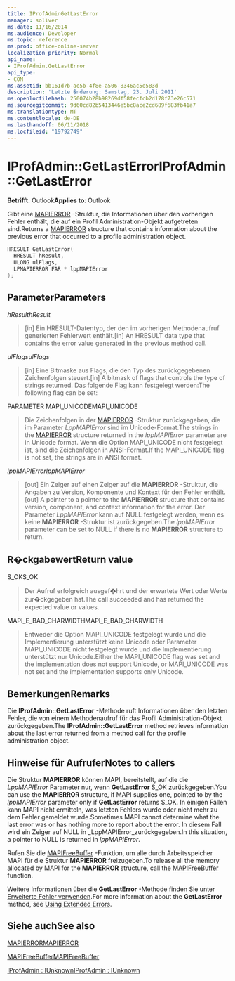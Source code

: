 ```yaml
---
title: IProfAdminGetLastError
manager: soliver
ms.date: 11/16/2014
ms.audience: Developer
ms.topic: reference
ms.prod: office-online-server
localization_priority: Normal
api_name:
- IProfAdmin.GetLastError
api_type:
- COM
ms.assetid: bb161d7b-ae5b-4f8e-a506-8346ac5e583d
description: 'Letzte �nderung: Samstag, 23. Juli 2011'
ms.openlocfilehash: 250074b28b98269df58fecfcb2d178f73e26c571
ms.sourcegitcommit: 9d60cd82b5413446e5bc8ace2cd689f683fb41a7
ms.translationtype: MT
ms.contentlocale: de-DE
ms.lasthandoff: 06/11/2018
ms.locfileid: "19792749"
---
```

# <a name="iprofadmingetlasterror"></a><span data-ttu-id="b08d8-103">IProfAdmin::GetLastError</span><span class="sxs-lookup"><span data-stu-id="b08d8-103">IProfAdmin::GetLastError</span></span>

  
  
<span data-ttu-id="b08d8-104">**Betrifft**: Outlook</span><span class="sxs-lookup"><span data-stu-id="b08d8-104">**Applies to**: Outlook</span></span> 
  
<span data-ttu-id="b08d8-105">Gibt eine [MAPIERROR](mapierror.md) -Struktur, die Informationen über den vorherigen Fehler enthält, die auf ein Profil Administration-Objekt aufgetreten sind.</span><span class="sxs-lookup"><span data-stu-id="b08d8-105">Returns a [MAPIERROR](mapierror.md) structure that contains information about the previous error that occurred to a profile administration object.</span></span> 
  
```cpp
HRESULT GetLastError(
  HRESULT hResult,
  ULONG ulFlags,
  LPMAPIERROR FAR * lppMAPIError
);
```

## <a name="parameters"></a><span data-ttu-id="b08d8-106">Parameter</span><span class="sxs-lookup"><span data-stu-id="b08d8-106">Parameters</span></span>

 <span data-ttu-id="b08d8-107">_hResult_</span><span class="sxs-lookup"><span data-stu-id="b08d8-107">_hResult_</span></span>
  
> <span data-ttu-id="b08d8-108">[in] Ein HRESULT-Datentyp, der den im vorherigen Methodenaufruf generierten Fehlerwert enthält.</span><span class="sxs-lookup"><span data-stu-id="b08d8-108">[in] An HRESULT data type that contains the error value generated in the previous method call.</span></span>
    
 <span data-ttu-id="b08d8-109">_ulFlags_</span><span class="sxs-lookup"><span data-stu-id="b08d8-109">_ulFlags_</span></span>
  
> <span data-ttu-id="b08d8-110">[in] Eine Bitmaske aus Flags, die den Typ des zurückgegebenen Zeichenfolgen steuert.</span><span class="sxs-lookup"><span data-stu-id="b08d8-110">[in] A bitmask of flags that controls the type of strings returned.</span></span> <span data-ttu-id="b08d8-111">Das folgende Flag kann festgelegt werden:</span><span class="sxs-lookup"><span data-stu-id="b08d8-111">The following flag can be set:</span></span>
    
<span data-ttu-id="b08d8-112">PARAMETER MAPI_UNICODE</span><span class="sxs-lookup"><span data-stu-id="b08d8-112">MAPI_UNICODE</span></span> 
  
> <span data-ttu-id="b08d8-113">Die Zeichenfolgen in der [MAPIERROR](mapierror.md) -Struktur zurückgegeben, die im Parameter _LppMAPIError_ sind im Unicode-Format.</span><span class="sxs-lookup"><span data-stu-id="b08d8-113">The strings in the [MAPIERROR](mapierror.md) structure returned in the  _lppMAPIError_ parameter are in Unicode format.</span></span> <span data-ttu-id="b08d8-114">Wenn die Option MAPI_UNICODE nicht festgelegt ist, sind die Zeichenfolgen in ANSI-Format.</span><span class="sxs-lookup"><span data-stu-id="b08d8-114">If the MAPI_UNICODE flag is not set, the strings are in ANSI format.</span></span> 
    
 <span data-ttu-id="b08d8-115">_lppMAPIError_</span><span class="sxs-lookup"><span data-stu-id="b08d8-115">_lppMAPIError_</span></span>
  
> <span data-ttu-id="b08d8-116">[out] Ein Zeiger auf einen Zeiger auf die **MAPIERROR** -Struktur, die Angaben zu Version, Komponente und Kontext für den Fehler enthält.</span><span class="sxs-lookup"><span data-stu-id="b08d8-116">[out] A pointer to a pointer to the **MAPIERROR** structure that contains version, component, and context information for the error.</span></span> <span data-ttu-id="b08d8-117">Der Parameter _LppMAPIError_ kann auf NULL festgelegt werden, wenn es keine **MAPIERROR** -Struktur ist zurückgegeben.</span><span class="sxs-lookup"><span data-stu-id="b08d8-117">The  _lppMAPIError_ parameter can be set to NULL if there is no **MAPIERROR** structure to return.</span></span> 
    
## <a name="return-value"></a><span data-ttu-id="b08d8-118">R�ckgabewert</span><span class="sxs-lookup"><span data-stu-id="b08d8-118">Return value</span></span>

<span data-ttu-id="b08d8-119">S_OK</span><span class="sxs-lookup"><span data-stu-id="b08d8-119">S_OK</span></span> 
  
> <span data-ttu-id="b08d8-120">Der Aufruf erfolgreich ausgef�hrt und der erwartete Wert oder Werte zur�ckgegeben hat.</span><span class="sxs-lookup"><span data-stu-id="b08d8-120">The call succeeded and has returned the expected value or values.</span></span>
    
<span data-ttu-id="b08d8-121">MAPI_E_BAD_CHARWIDTH</span><span class="sxs-lookup"><span data-stu-id="b08d8-121">MAPI_E_BAD_CHARWIDTH</span></span> 
  
> <span data-ttu-id="b08d8-122">Entweder die Option MAPI_UNICODE festgelegt wurde und die Implementierung unterstützt keine Unicode oder Parameter MAPI_UNICODE nicht festgelegt wurde und die Implementierung unterstützt nur Unicode.</span><span class="sxs-lookup"><span data-stu-id="b08d8-122">Either the MAPI_UNICODE flag was set and the implementation does not support Unicode, or MAPI_UNICODE was not set and the implementation supports only Unicode.</span></span>
    
## <a name="remarks"></a><span data-ttu-id="b08d8-123">Bemerkungen</span><span class="sxs-lookup"><span data-stu-id="b08d8-123">Remarks</span></span>

<span data-ttu-id="b08d8-124">Die **IProfAdmin::GetLastError** -Methode ruft Informationen über den letzten Fehler, die von einem Methodenaufruf für das Profil Administration-Objekt zurückgegeben.</span><span class="sxs-lookup"><span data-stu-id="b08d8-124">The **IProfAdmin::GetLastError** method retrieves information about the last error returned from a method call for the profile administration object.</span></span> 
  
## <a name="notes-to-callers"></a><span data-ttu-id="b08d8-125">Hinweise für Aufrufer</span><span class="sxs-lookup"><span data-stu-id="b08d8-125">Notes to callers</span></span>

<span data-ttu-id="b08d8-126">Die Struktur **MAPIERROR** können MAPI, bereitstellt, auf die die _LppMAPIError_ Parameter nur, wenn **GetLastError** S_OK zurückgegeben.</span><span class="sxs-lookup"><span data-stu-id="b08d8-126">You can use the **MAPIERROR** structure, if MAPI supplies one, pointed to by the  _lppMAPIError_ parameter only if **GetLastError** returns S_OK.</span></span> <span data-ttu-id="b08d8-127">In einigen Fällen kann MAPI nicht ermitteln, was letzten Fehlers wurde oder nicht mehr zu dem Fehler gemeldet wurde.</span><span class="sxs-lookup"><span data-stu-id="b08d8-127">Sometimes MAPI cannot determine what the last error was or has nothing more to report about the error.</span></span> <span data-ttu-id="b08d8-128">In diesem Fall wird ein Zeiger auf NULL in _LppMAPIError_zurückgegeben.</span><span class="sxs-lookup"><span data-stu-id="b08d8-128">In this situation, a pointer to NULL is returned in  _lppMAPIError_.</span></span> 
  
<span data-ttu-id="b08d8-129">Rufen Sie die [MAPIFreeBuffer](mapifreebuffer.md) -Funktion, um alle durch Arbeitsspeicher MAPI für die Struktur **MAPIERROR** freizugeben.</span><span class="sxs-lookup"><span data-stu-id="b08d8-129">To release all the memory allocated by MAPI for the **MAPIERROR** structure, call the [MAPIFreeBuffer](mapifreebuffer.md) function.</span></span> 
  
<span data-ttu-id="b08d8-130">Weitere Informationen über die **GetLastError** -Methode finden Sie unter [Erweiterte Fehler verwenden](mapi-extended-errors.md).</span><span class="sxs-lookup"><span data-stu-id="b08d8-130">For more information about the **GetLastError** method, see [Using Extended Errors](mapi-extended-errors.md).</span></span>
  
## <a name="see-also"></a><span data-ttu-id="b08d8-131">Siehe auch</span><span class="sxs-lookup"><span data-stu-id="b08d8-131">See also</span></span>



[<span data-ttu-id="b08d8-132">MAPIERROR</span><span class="sxs-lookup"><span data-stu-id="b08d8-132">MAPIERROR</span></span>](mapierror.md)
  
[<span data-ttu-id="b08d8-133">MAPIFreeBuffer</span><span class="sxs-lookup"><span data-stu-id="b08d8-133">MAPIFreeBuffer</span></span>](mapifreebuffer.md)
  
[<span data-ttu-id="b08d8-134">IProfAdmin : IUnknown</span><span class="sxs-lookup"><span data-stu-id="b08d8-134">IProfAdmin : IUnknown</span></span>](iprofadminiunknown.md)

